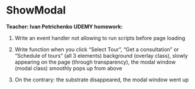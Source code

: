 # ShowModal

**Teacher: Ivan Petrichenko**
**UDEMY homework:**

1) Write an event handler not allowing to run scripts before page loading 

2) Write function when you click “Select Tour”, “Get a consultation” or “Schedule of tours” (all 3 elements) background (overlay class), slowly appearing on the page (through transparency), the modal window (modal class) smoothly pops up from above

3) On the contrary: the substrate disappeared, the modal window went up
